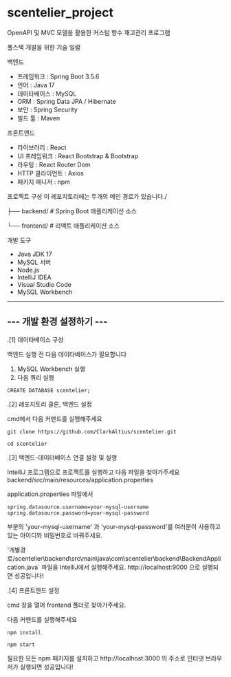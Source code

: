 # scentelier_project

OpenAPI 및 MVC 모델을 활용한 커스텀 향수 재고관리 프로그램

풀스택 개발을 위한 기술 일람

백엔드
- 프레임워크 : Spring Boot 3.5.6
- 언어 : Java 17
- 데이타베이스 : MySQL
- ORM : Spring Data JPA / Hibernate
- 보안 : Spring Security
- 빌드 툴 : Maven

프론트엔드
- 라이브러리 : React
- UI 프레임워크 : React Bootstrap & Bootstrap
- 라우팅 : React Router Dom
- HTTP 클라이언트 : Axios
- 패키지 매니저 : npm

프로젝트 구성
이 레포지토리에는 두개의 메인 경로가 있습니다./

├── backend/      # Spring Boot 애플리케이션 소스

└── frontend/     # 리액트 애플리케이션 소스


개발 도구
- Java JDK 17
- MySQL 서버
- Node.js
- IntelliJ IDEA
- Visual Studio Code
- MySQL Workbench


--------------------------
--- 개발 환경 설정하기 ---
--------------------------

.[1]
데이타베이스 구성

백엔드 실행 전 다음 데이타베이스가 필요합니다
1. MySQL Workbench 실행
2. 다음 쿼리 실행
```
CREATE DATABASE scentelier;
```

.[2] 레포지토리 클론, 백엔드 설정

cmd에서 다음 커맨드를 실행해주세요

```
git clone https://github.com/ClarkAltius/scentelier.git
```
```
cd scentelier
```

.[3]
백엔드-데이터베이스 연결 설정 및 실행

IntelliJ 프로그램으로 프로젝트를 실행하고 다음 파일을 찾아가주세요
backend/src/main/resources/application.properties

application.properties 파일에서 
```
spring.datasource.username=your-mysql-username
spring.datasource.password=your-mysql-password
```

부분의 'your-mysql-username' 과 'your-mysql-password'를 여러분이 사용하고 있는 아이디와 비밀번호로 바꿔주세요.

'개별경로/scentelier\backend\src\main\java\com\scentelier\backend\BackendApplication.java`
파일을 IntelliJ에서 실행해주세요. http://localhost:9000 으로 실행되면 성공입니다!

.[4]
프론트엔드 설정

cmd 창을 열어 frontend 폴더로 찾아가주세요. 

다음 커맨드를 실행해주세요

```
npm install
```
```
npm start
```

필요한 모든 npm 패키지를 설치하고 http://localhost:3000 의 주소로 인터넷 브라우저가 실행되면 성공입니다!
